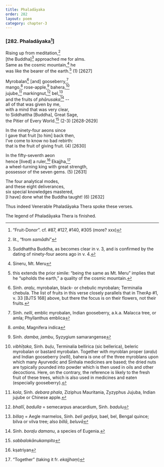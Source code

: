 ```yaml
---
title: Phaladāyaka
order: 282
layout: poem
category: chapter-3
---
```


### \[282. Phaladāyaka[^1]\]

Rising up from meditation,[^2]  
\[the Buddha\][^3] approached me for alms.  
Same as the cosmic mountain,[^4] he  
was like the bearer of the earth.[^5] (1) \[2627\]

Myrobalan[^6] \[and\] gooseberry,[^7]  
mango,[^8] rose-apple,[^9] bahera,[^10]  
jujube,[^11] markingnut,[^12] bel,[^13]  
and the fruits of *phārusaka*[^14] --  
all of that was given by me,  
with a mind that was very clear,  
to Siddhattha \[Buddha\], Great Sage,  
the Pitier of Every World.[^15] (2-3) \[2628-2629\]

In the ninety-four aeons since  
I gave that fruit \[to him\] back then,  
I’ve come to know no bad rebirth:  
that is the fruit of giving fruit. (4) \[2630\]

In the fifty-seventh aeon  
hence \[lived\] a ruler,[^16] Ekajjha,[^17]  
a wheel-turning king with great strength,  
possessor of the seven gems. (5) \[2631\]

The four analytical modes,  
and these eight deliverances,  
six special knowledges mastered,  
\[I have\] done what the Buddha taught! (6) \[2632\]

Thus indeed Venerable Phaladāyaka Thera spoke these verses.

The legend of Phaladāyaka Thera is finished.

[^1]: “Fruit-Donor”. cf. \#87, \#127, \#140, \#305 (more? xxx)

[^2]: lit., “from *samādhi*”

[^3]: Suddhattha Buddha, as becomes clear in v. 3, and is confirmed by the dating of ninety-four aeons ago in v. 4.

[^4]: Sineru, Mt. Meru

[^5]: this extends the prior simile: “being the same as Mt. Meru” implies that he “upholds the earth,” a quality of the cosmic mountain.

[^6]: Sinh. *araḷu*, myrobalan, black- or chebulic myrobalan; Terminalia chebula. The list of fruits in this verse closely parallels that in TherAp \#1, v. 33 \[BJTS 168\] above, but there the focus is on their flowers, not their fruits.

[^7]: Sinh. *nelli*, emblic myrobalan, Indian gooseberry, a.k.a. Malacca tree, or amla; Phyllanthus emblica

[^8]: *amba*, Magnifera indica

[^9]: Sinh. *damba*, *jambu*, Syzygium samarangense

[^10]: *vibhīṭaka*, Sinh. *buḷu*, Terminalia bellirica (sic bellerica), beleric myrobalan or bastard myrobalan. Together with myroblan proper (*araḷu*) and Indian gooseberry (*nelli*), bahera is one of the three myroblans upon which many Ayurvedic and Sinhala medicines are based; the dried nuts are typically pounded into powder which is then used in oils and other decoctions. Here, on the contrary, the reference is likely to the fresh fruit of these trees, which is also used in medicines and eaten (especially gooseberry).

[^11]: *kola*, Sinh. *debara phala*, Ziziphus Mauritania, Zyzyphus Jujuba, Indian jujube or Chinese apple.

[^12]: *bhallī*, *badulla* = semecarpus anacardium, Sinh. *badulu*

[^13]: *billaŋ* = Aegle marmelos, Sinh. *beli geḍiya*, bael, bel, Bengal quince; bilva or vilva tree; also *billā*, *beluvā*

[^14]: Sinh. *boraḷu damanu*, a species of Eugenia.

[^15]: *sabbalokānukampito*

[^16]: kṣatriyan

[^17]: “Together” (taking it fr. *ekajjhaṃ*)
